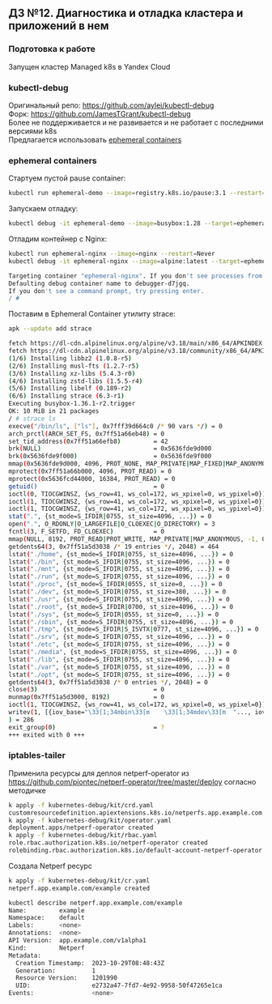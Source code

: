 ## ДЗ №12. Диагностика и отладка кластера и приложений в нем
### Подготовка к работе
Запущен кластер Managed k8s в Yandex Cloud

### kubectl-debug
Оригинальный репо: https://github.com/aylei/kubectl-debug  
Форк: https://github.com/JamesTGrant/kubectl-debug  
Более не поддерживается и не развивается и не работает с последними версиями k8s  
Предлагается использовать [ephemeral containers](https://kubernetes.io/docs/concepts/workloads/pods/ephemeral-containers/)

### ephemeral containers

Стартуем пустой pause container:
```bash
kubectl run ephemeral-demo --image=registry.k8s.io/pause:3.1 --restart=Never
```
Запускаем отладку:
```bash
kubectl debug -it ephemeral-demo --image=busybox:1.28 --target=ephemeral-demo
```
Отладим контейнер с Nginx:
```bash
kubectl run ephemeral-nginx --image=nginx --restart=Never
kubectl debug -it ephemeral-nginx --image=alpine:latest --target=ephemeral-nginx

Targeting container "ephemeral-nginx". If you don't see processes from this container it may be because the container runtime doesn't support this feature.
Defaulting debug container name to debugger-d7jgq.
If you don't see a command prompt, try pressing enter.
/ #
```
Поставим в Ephemeral Container утилиту strace:
```bash
apk --update add strace

fetch https://dl-cdn.alpinelinux.org/alpine/v3.18/main/x86_64/APKINDEX.tar.gz
fetch https://dl-cdn.alpinelinux.org/alpine/v3.18/community/x86_64/APKINDEX.tar.gz
(1/6) Installing libbz2 (1.0.8-r5)
(2/6) Installing musl-fts (1.2.7-r5)
(3/6) Installing xz-libs (5.4.3-r0)
(4/6) Installing zstd-libs (1.5.5-r4)
(5/6) Installing libelf (0.189-r2)
(6/6) Installing strace (6.3-r1)
Executing busybox-1.36.1-r2.trigger
OK: 10 MiB in 21 packages
/ # strace ls
execve("/bin/ls", ["ls"], 0x7fff39d664c0 /* 90 vars */) = 0
arch_prctl(ARCH_SET_FS, 0x7ff51a66eb48) = 0
set_tid_address(0x7ff51a66efb8)         = 42
brk(NULL)                               = 0x5636fde9d000
brk(0x5636fde9f000)                     = 0x5636fde9f000
mmap(0x5636fde9d000, 4096, PROT_NONE, MAP_PRIVATE|MAP_FIXED|MAP_ANONYMOUS, -1, 0) = 0x5636fde9d000
mprotect(0x7ff51a66b000, 4096, PROT_READ) = 0
mprotect(0x5636fcd44000, 16384, PROT_READ) = 0
getuid()                                = 0
ioctl(0, TIOCGWINSZ, {ws_row=41, ws_col=172, ws_xpixel=0, ws_ypixel=0}) = 0
ioctl(1, TIOCGWINSZ, {ws_row=41, ws_col=172, ws_xpixel=0, ws_ypixel=0}) = 0
ioctl(1, TIOCGWINSZ, {ws_row=41, ws_col=172, ws_xpixel=0, ws_ypixel=0}) = 0
stat(".", {st_mode=S_IFDIR|0755, st_size=4096, ...}) = 0
open(".", O_RDONLY|O_LARGEFILE|O_CLOEXEC|O_DIRECTORY) = 3
fcntl(3, F_SETFD, FD_CLOEXEC)           = 0
mmap(NULL, 8192, PROT_READ|PROT_WRITE, MAP_PRIVATE|MAP_ANONYMOUS, -1, 0) = 0x7ff51a5d3000
getdents64(3, 0x7ff51a5d3038 /* 19 entries */, 2048) = 464
lstat("./home", {st_mode=S_IFDIR|0755, st_size=4096, ...}) = 0
lstat("./bin", {st_mode=S_IFDIR|0755, st_size=4096, ...}) = 0
lstat("./mnt", {st_mode=S_IFDIR|0755, st_size=4096, ...}) = 0
lstat("./run", {st_mode=S_IFDIR|0755, st_size=4096, ...}) = 0
lstat("./proc", {st_mode=S_IFDIR|0555, st_size=0, ...}) = 0
lstat("./dev", {st_mode=S_IFDIR|0755, st_size=380, ...}) = 0
lstat("./usr", {st_mode=S_IFDIR|0755, st_size=4096, ...}) = 0
lstat("./root", {st_mode=S_IFDIR|0700, st_size=4096, ...}) = 0
lstat("./sys", {st_mode=S_IFDIR|0555, st_size=0, ...}) = 0
lstat("./sbin", {st_mode=S_IFDIR|0755, st_size=4096, ...}) = 0
lstat("./tmp", {st_mode=S_IFDIR|S_ISVTX|0777, st_size=4096, ...}) = 0
lstat("./srv", {st_mode=S_IFDIR|0755, st_size=4096, ...}) = 0
lstat("./etc", {st_mode=S_IFDIR|0755, st_size=4096, ...}) = 0
lstat("./media", {st_mode=S_IFDIR|0755, st_size=4096, ...}) = 0
lstat("./lib", {st_mode=S_IFDIR|0755, st_size=4096, ...}) = 0
lstat("./var", {st_mode=S_IFDIR|0755, st_size=4096, ...}) = 0
lstat("./opt", {st_mode=S_IFDIR|0755, st_size=4096, ...}) = 0
getdents64(3, 0x7ff51a5d3038 /* 0 entries */, 2048) = 0
close(3)                                = 0
munmap(0x7ff51a5d3000, 8192)            = 0
ioctl(1, TIOCGWINSZ, {ws_row=41, ws_col=172, ws_xpixel=0, ws_ypixel=0}) = 0
writev(1, [{iov_base="\33[1;34mbin\33[m    \33[1;34mdev\33[m  "..., iov_len=285}, {iov_base="\n", iov_len=1}], 2bin    dev    etc    home   lib    media  mnt    opt    proc   root   run    sbin   srv    sys    tmp    usr    var
) = 286
exit_group(0)                           = ?
+++ exited with 0 +++
```

### iptables-tailer
Применила ресурсы для деплоя netperf-operator из https://github.com/piontec/netperf-operator/tree/master/deploy согласно методичке
```bash
k apply -f kubernetes-debug/kit/crd.yaml
customresourcedefinition.apiextensions.k8s.io/netperfs.app.example.com created
k apply -f kubernetes-debug/kit/operator.yaml
deployment.apps/netperf-operator created
k apply -f kubernetes-debug/kit/rbac.yaml
role.rbac.authorization.k8s.io/netperf-operator created
rolebinding.rbac.authorization.k8s.io/default-account-netperf-operator created
```
Создала Netperf ресурс
```bash
k apply -f kubernetes-debug/kit/cr.yaml
netperf.app.example.com/example created

kubectl describe netperf.app.example.com/example
Name:         example
Namespace:    default
Labels:       <none>
Annotations:  <none>
API Version:  app.example.com/v1alpha1
Kind:         Netperf
Metadata:
  Creation Timestamp:  2023-10-29T08:48:43Z
  Generation:          1
  Resource Version:    1201990
  UID:                 e2732a47-7fd7-4e92-9958-50f47265e1ca
Events:                <none>
```


